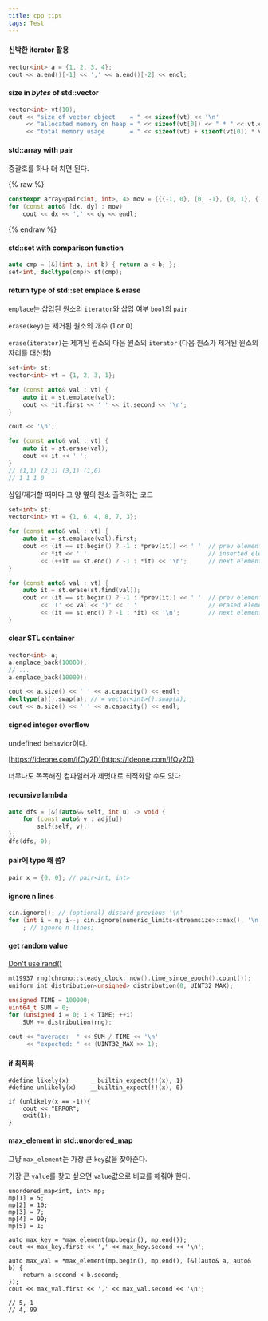 ```yaml
---
title: cpp tips
tags: Test
---
```


#### 신박한 iterator 활용

```cpp
vector<int> a = {1, 2, 3, 4};
cout << a.end()[-1] << ',' << a.end()[-2] << endl;
```

#### size in *bytes* of std::vector

```cpp
vector<int> vt(10);
cout << "size of vector object    = " << sizeof(vt) << '\n'
     << "allocated memory on heap = " << sizeof(vt[0]) << " * " << vt.capacity() << '\n'
     << "total memory usage       = " << sizeof(vt) + sizeof(vt[0]) * vt.capacity();
```

#### std::array with pair

중괄호를 하나 더 치면 된다.

{% raw %}
```cpp
constexpr array<pair<int, int>, 4> mov = {{{-1, 0}, {0, -1}, {0, 1}, {1, 0}}};
for (const auto& [dx, dy] : mov)
    cout << dx << ',' << dy << endl;
```
{% endraw %}

#### std::set with comparison function 

```cpp
auto cmp = [&](int a, int b) { return a < b; };
set<int, decltype(cmp)> st(cmp);
```

#### return type of std::set emplace & erase

`emplace`는 삽입된 원소의 `iterator`와 삽입 여부 `bool`의 `pair`

`erase(key)`는 제거된 원소의 개수 (1 or 0)

`erase(iterator)`는 제거된 원소의 다음 원소의 `iterator` (다음 원소가 제거된 원소의 자리를 대신함)

```cpp
set<int> st;
vector<int> vt = {1, 2, 3, 1};

for (const auto& val : vt) {
    auto it = st.emplace(val);
    cout << *it.first << ' ' << it.second << '\n';
}

cout << '\n';

for (const auto& val : vt) {
    auto it = st.erase(val);
    cout << it << ' ';
}
// (1,1) (2,1) (3,1) (1,0) 
// 1 1 1 0 
```

삽입/제거할 때마다 그 양 옆의 원소 출력하는 코드

``` cpp
set<int> st;
vector<int> vt = {1, 6, 4, 8, 7, 3};

for (const auto& val : vt) {
    auto it = st.emplace(val).first;
    cout << (it == st.begin() ? -1 : *prev(it)) << ' '  // prev element of inserted element
         << *it << ' '                                  // inserted element
         << (++it == st.end() ? -1 : *it) << '\n';      // next element of inserted element
}

for (const auto& val : vt) {
    auto it = st.erase(st.find(val));
    cout << (it == st.begin() ? -1 : *prev(it)) << ' '  // prev element of erased element
         << '(' << val << ')' << ' '                    // erased element
         << (it == st.end() ? -1 : *it) << '\n';        // next element of erased element
}
```

#### clear STL container

```cpp
vector<int> a;
a.emplace_back(10000);
// ...
a.emplace_back(10000);

cout << a.size() << ' ' << a.capacity() << endl;
decltype(a)().swap(a); // = vector<int>().swap(a);
cout << a.size() << ' ' << a.capacity() << endl;
```

#### signed integer overflow

undefined behavior이다.

[https://ideone.com/lfOy2D](https://ideone.com/lfOy2D)

너무나도 똑똑해진 컴파일러가 제멋대로 최적화할 수도 있다.

#### recursive lambda

```cpp
auto dfs = [&](auto&& self, int u) -> void {
    for (const auto& v : adj[u]) 
        self(self, v);
};
dfs(dfs, 0);
```

#### pair에 type 왜 씀?

```cpp
pair x = {0, 0}; // pair<int, int>
```

#### ignore n lines

```cpp
cin.ignore(); // (optional) discard previous '\n'
for (int i = n; i--; cin.ignore(numeric_limits<streamsize>::max(), '\n'))
    ; // ignore n lines;
```

#### get random value

[Don't use rand()](https://codeforces.com/blog/entry/61587)

```cpp
mt19937 rng(chrono::steady_clock::now().time_since_epoch().count());
uniform_int_distribution<unsigned> distribution(0, UINT32_MAX);

unsigned TIME = 100000;
uint64_t SUM = 0;
for (unsigned i = 0; i < TIME; ++i)
    SUM += distribution(rng);

cout << "average:  " << SUM / TIME << '\n'
     << "expected: " << (UINT32_MAX >> 1);
```

#### if 최적화

```
#define likely(x)      __builtin_expect(!!(x), 1)
#define unlikely(x)    __builtin_expect(!!(x), 0)

if (unlikely(x == -1)){
    cout << "ERROR";
    exit(1);
}
```

#### max_element in std::unordered_map

그냥 `max_element`는 가장 큰 `key`값을 찾아준다.

가장 큰 `value`를 찾고 싶으면 `value`값으로 비교를 해줘야 한다.

```
unordered_map<int, int> mp;
mp[1] = 5;
mp[2] = 10;
mp[3] = 7;
mp[4] = 99;
mp[5] = 1;

auto max_key = *max_element(mp.begin(), mp.end());
cout << max_key.first << ',' << max_key.second << '\n';

auto max_val = *max_element(mp.begin(), mp.end(), [&](auto& a, auto& b) {
    return a.second < b.second;
});
cout << max_val.first << ',' << max_val.second << '\n';

// 5, 1
// 4, 99
```